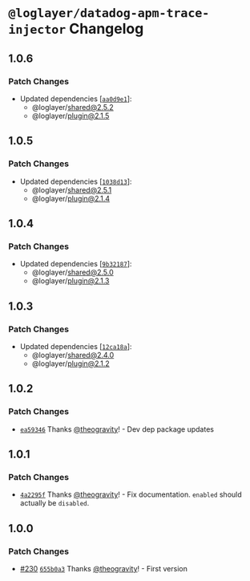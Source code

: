 # `@loglayer/datadog-apm-trace-injector` Changelog

## 1.0.6

### Patch Changes

- Updated dependencies [[`aa0d9e1`](https://github.com/loglayer/loglayer/commit/aa0d9e11afcbbc8ba4989459976da07557292ef3)]:
  - @loglayer/shared@2.5.2
  - @loglayer/plugin@2.1.5

## 1.0.5

### Patch Changes

- Updated dependencies [[`1038d13`](https://github.com/loglayer/loglayer/commit/1038d132169add199b1dbd6c7ada6d6fa7a86218)]:
  - @loglayer/shared@2.5.1
  - @loglayer/plugin@2.1.4

## 1.0.4

### Patch Changes

- Updated dependencies [[`9b32187`](https://github.com/loglayer/loglayer/commit/9b32187b1040f6331d0c21f666768da41d6c91a1)]:
  - @loglayer/shared@2.5.0
  - @loglayer/plugin@2.1.3

## 1.0.3

### Patch Changes

- Updated dependencies [[`12ca18a`](https://github.com/loglayer/loglayer/commit/12ca18ad65181fcbfc4c34d804ed875b691b895d)]:
  - @loglayer/shared@2.4.0
  - @loglayer/plugin@2.1.2

## 1.0.2

### Patch Changes

- [`ea59346`](https://github.com/loglayer/loglayer/commit/ea59346b1fd223b6c1e4573283d629d0a196850a) Thanks [@theogravity](https://github.com/theogravity)! - Dev dep package updates

## 1.0.1

### Patch Changes

- [`4a2295f`](https://github.com/loglayer/loglayer/commit/4a2295f2dd7381eb53409186506841c2fc3819d8) Thanks [@theogravity](https://github.com/theogravity)! - Fix documentation. `enabled` should actually be `disabled`.

## 1.0.0

### Patch Changes

- [#230](https://github.com/loglayer/loglayer/pull/230) [`655b0a3`](https://github.com/loglayer/loglayer/commit/655b0a3496e1ee305cfb59e993164a72af1694e8) Thanks [@theogravity](https://github.com/theogravity)! - First version
